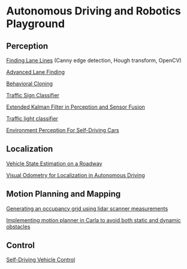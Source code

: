 # **Autonomous Driving and Robotics Playground**

[]()

[]()

[]()

## Perception

[Finding Lane Lines](pages/Robot/finding_lane_lines.md) (Canny edge detection, Hough transform, OpenCV)

[Advanced Lane Finding](pages/Robot/advanced_lane_finding.md)

[Behavioral Cloning](pages/Robot/behavioral_cloning.md)

[Traffic Sign Classifier](pages/Robot/traffic_sign_classifier.md)

[Extended Kalman Filter in Perception and Sensor Fusion](pages/Robot/kalman_filter_perception.md)

[Traffic light classifier](https://github.com/DanWang1230/Traffic_light_classifier/blob/master/Traffic_Light_Classifier.ipynb)

[Environment Perception For Self-Driving Cars](https://github.com/DanWang1230/Self-driving-car-specialization/blob/master/visual-perception/module6/Environment%20Perception%20For%20Self-Driving%20Cars%20-%20Learner%20-%20v1.ipynb)

[]()

## Localization

[Vehicle State Estimation on a Roadway](https://github.com/DanWang1230/Self-driving-car-specialization/tree/master/state-estimation-localization/Final_project_Vehicle_state_estimation_on_a_roadway)

[Visual Odometry for Localization in Autonomous Driving](https://github.com/DanWang1230/Self-driving-car-specialization/blob/master/visual-perception/module2/Visual%20Odometry%20for%20Localization%20in%20Autonomous%20Driving.ipynb)

[]()

[]()

## Motion Planning and Mapping

[Generating an occupancy grid using lidar scanner measurements](https://github.com/DanWang1230/Self-driving-car-specialization/blob/master/motion-planning/Module%202%20Graded%20Assessment/Module%202%20Assessment.ipynb)

[Implementing motion planner in Carla to avoid both static and dynamic obstacles](https://github.com/DanWang1230/Self-driving-car-specialization/tree/master/motion-planning/Course4FinalProject)

[]()


## Control

[Self-Driving Vehicle Control](https://github.com/DanWang1230/Self-driving-car-specialization/tree/master/intro-self-driving-cars/Course1FinalProject)

